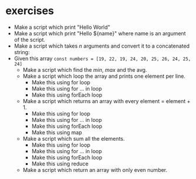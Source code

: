 # exercises

- Make a script which print "Hello World"
- Make a script which print "Hello ${name}" where name is an argument of the script.
- Make a script which takes *n* arguments and convert it to a concatenated string:
- Given this array `const numbers = [19, 22, 19, 24, 20, 25, 26, 24, 25, 24]`
  - Make a script which find the *min*, *max* and the avg.
  - Make a script which loop the array and prints one element per line.
    - Make this using for loop
    - Make this using for ... in loop
    - Make this using forEach loop
  - Make a script which returns an array with every element = element + 1.
    - Make this using for loop
    - Make this using for ... in loop
    - Make this using forEach loop
    - Make this using map
  - Make a script which sum all the elements.
    - Make this using for loop
    - Make this using for ... in loop
    - Make this using forEach loop
    - Make this using reduce
  - Make a script which return an array with only even number.
